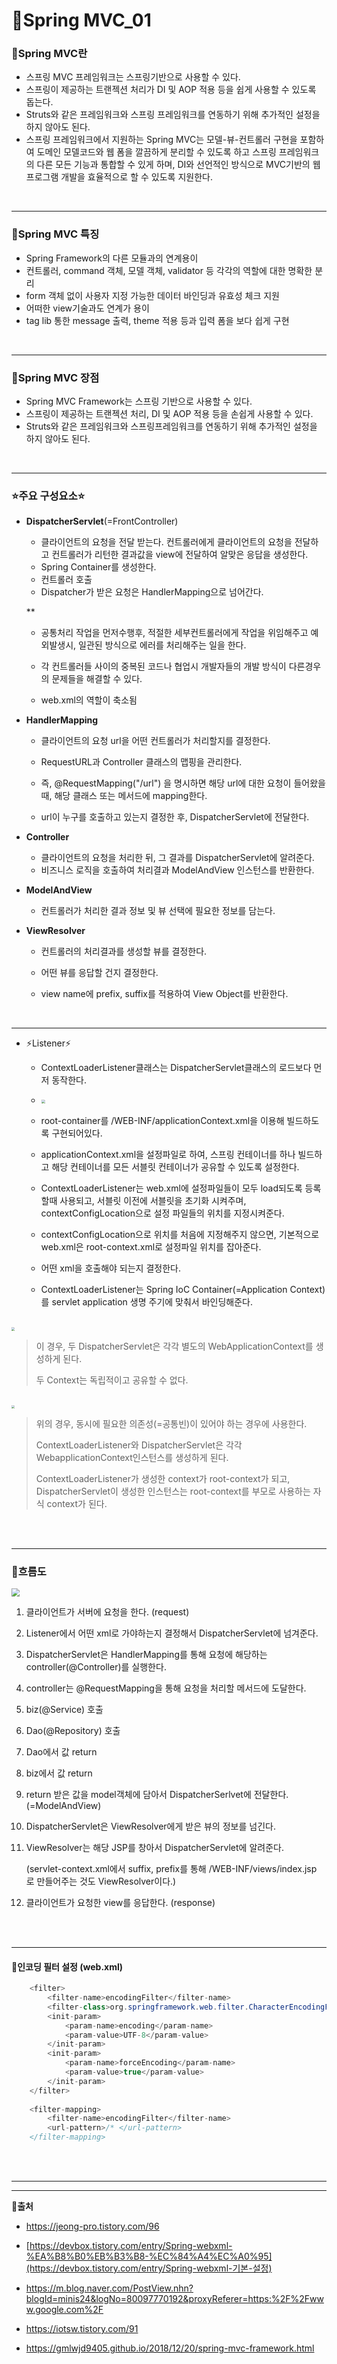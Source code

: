 # 📄Spring MVC_01

### 💬Spring MVC란

- 스프링 MVC 프레임워크는 스프링기반으로 사용할 수 있다.
- 스프링이 제공하는 트랜젝션 처리가 DI 및 AOP 적용 등을 쉽게 사용할 수 있도록 돕는다.
- Struts와 같은 프레임워크와 스프링 프레임워크를 연동하기 위해 추가적인 설정을 하지 않아도 된다.
- 스프링 프레임워크에서 지원하는 Spring MVC는 모델-뷰-컨트롤러 구현을 포함하여 도메인 모델코드와 웹 폼을 깔끔하게 분리할 수 있도록 하고 스프링 프레임워크의 다른 모든 기능과 통합할 수 있게 하며, DI와 선언적인 방식으로 MVC기반의 웹 프로그램 개발을 효율적으로 할 수 있도록 지원한다.

<br>

---

### 💬Spring MVC 특징

- Spring Framework의 다른 모듈과의 연계용이
- 컨트롤러, command 객체, 모델 객체, validator 등 각각의 역할에 대한 명확한 분리
- form 객체 없이 사용자 지정 가능한 데이터 바인딩과 유효성 체크 지원
- 어떠한 view기술과도 연계가 용이
- tag lib 통한 message 출력, theme 적용 등과 입력 폼을 보다 쉽게 구현

<br>

---

### 💬Spring MVC 장점

- Spring MVC Framework는 스프링 기반으로 사용할 수 있다.
- 스프링이 제공하는 트랜젝션 처리, DI 및 AOP 적용 등을 손쉽게 사용할 수 있다.
- Struts와 같은 프레임워크와 스프링프레임워크를 연동하기 위해 추가적인 설정을 하지 않아도 된다.

<br>

---

### ⭐주요 구성요소⭐

- **DispatcherServlet**(=FrontController)

  - 클라이언트의 요청을 전달 받는다. 컨트롤러에게 클라이언트의 요청을 전달하고 컨트롤러가 리턴한 결과값을 view에 전달하여 알맞은 응답을 생성한다.
  - Spring Container를 생성한다.
  - 컨트롤러 호출
  - Dispatcher가 받은 요청은 HandlerMapping으로 넘어간다.

  **

  - 공통처리 작업을 먼저수행후, 적절한 세부컨트롤러에게 작업을 위임해주고 예외발생시, 일관된 방식으로 에러를 처리해주는 일을 한다.
  - 각 컨트롤러들 사이의 중복된 코드나 협업시 개발자들의 개발 방식이 다른경우의 문제들을 해결할 수 있다.

  - web.xml의 역할이 축소됨

    

- **HandlerMapping**

  - 클라이언트의 요청 url을 어떤 컨트롤러가 처리할지를 결정한다.

  - RequestURL과 Controller 클래스의 맵핑을 관리한다.

  - 즉, @RequestMapping("/url") 을 명시하면 해당 url에 대한 요청이 들어왔을때, 해당 클래스 또는 메서드에 mapping한다.

  - url이 누구를 호출하고 있는지 결정한 후, DispatcherServlet에 전달한다.

    

- **Controller**

  - 클라이언트의 요청을 처리한 뒤, 그 결과를 DispatcherServlet에 알려준다.
  - 비즈니스 로직을 호출하여 처리결과 ModelAndView 인스턴스를 반환한다.

  

- **ModelAndView**

  - 컨트롤러가 처리한 결과 정보 및 뷰 선택에 필요한 정보를 담는다.

  

- **ViewResolver**

  - 컨트롤러의 처리결과를 생성할 뷰를 결정한다.

  - 어떤 뷰를 응답할 건지 결정한다.

  - view name에 prefix, suffix를 적용하여 View Object를 반환한다.

    

<br>

---

- ⚡Listener⚡

  - ContextLoaderListener클래스는 DispatcherServlet클래스의 로드보다 먼저 동작한다.
  - <img src="https://postfiles.pstatic.net/MjAyMDA5MDFfMjI5/MDAxNTk4OTM4OTUwMzgx.gzoEaIafx2elqOH2MLAHO3uOafs08lor-6jnWEhH14sg.fQZ0LyuNIX1Xbk9o_ig6RSq3Xyz2YcQcLtLIdDXjkYUg.PNG.mingyeung/image.png?type=w966" style="zoom:40%;" />
  - root-container를 /WEB-INF/applicationContext.xml을 이용해 빌드하도록 구현되어있다.
  - applicationContext.xml을 설정파일로 하여, 스프링 컨테이너를 하나 빌드하고 해당 컨테이너를 모든 서블릿 컨테이너가 공유할 수 있도록 설정한다.
  - ContextLoaderListener는 web.xml에 설정파일들이 모두 load되도록 등록할때 사용되고, 서블릿 이전에 서블릿을 초기화 시켜주며, contextConfigLocation으로 설정 파일들의 위치를 지정시켜준다.
  - contextConfigLocation으로 위치를 처음에 지정해주지 않으면, 기본적으로 web.xml은 root-context.xml로 설정파일 위치를 잡아준다.

  - 어떤 xml을 호출해야 되는지 결정한다.
  - ContextLoaderListener는 Spring IoC Container(=Application Context)를 servlet application 생명 주기에 맞춰서 바인딩해준다.

<br>

<img src="https://postfiles.pstatic.net/MjAyMDA5MDFfNTAg/MDAxNTk4OTM4Mzc3NzQw.-DODOSTcDtMt1imOCtm3bhJ14zs_bdOzCIBQUh5UEJIg.M8BjGWeWui9mBJ9kAK4_SlynzPcy7LZI5mkVH9p9O6Ig.PNG.mingyeung/image.png?type=w966" style="zoom:33%;" />

> 이 경우, 두 DispatcherServlet은 각각 별도의 WebApplicationContext를 생성하게 된다.
>
> 두 Context는 독립적이고 공유할 수 없다.

<br>

<img src="https://postfiles.pstatic.net/MjAyMDA5MDFfMjgz/MDAxNTk4OTM4NTcxNjUy.mrKFC8jKw5TIj1hBDBzazfhHO4bY0u5aByZ9p4TWsK8g.lB1cpO23kH-_1i_4TeBkLMJrrIibEbJnztH-pUCw4B8g.PNG.mingyeung/image.png?type=w966" style="zoom:33%;" />

> 위의 경우, 동시에 필요한 의존성(=공통빈)이 있어야 하는 경우에 사용한다.
>
> ContextLoaderListener와 DispatcherServlet은 각각 WebapplicationContext인스턴스를 생성하게 된다.
>
> ContextLoaderListener가 생성한 context가 root-context가 되고, DispatcherServlet이 생성한 인스턴스는 root-context를 부모로 사용하는 자식 context가 된다.

<br>

<br>

---

### 💬흐름도

<img src="https://postfiles.pstatic.net/MjAyMDA5MDFfMjYx/MDAxNTk4OTI5OTU5Mzgz._2SDuMZwlq39DmmohyLDMNFK6v8joKS7ExHoCL0ZazAg.ib-26TpORAivVAyJwToBifapbHYeYo3dChCSAj9Nkmgg.PNG.mingyeung/image.png?type=w966" style="zoom:80%;" />



1. 클라이언트가 서버에 요청을 한다. (request)

2. Listener에서 어떤 xml로 가야하는지 결정해서 DispatcherServlet에 넘겨준다.

3. DispatcherServlet은 HandlerMapping를 통해 요청에 해당하는 controller(@Controller)를 실행한다.

4. controller는 @RequestMapping을 통해 요청을 처리할 메서드에 도달한다.

5. biz(@Service) 호출

6. Dao(@Repository) 호출

7. Dao에서 값 return

8. biz에서 값 return

9. return 받은 값을 model객체에 담아서 DispatcherSerlvet에 전달한다. (=ModelAndView)

10. DispatcherServlet은 ViewResolver에게 받은 뷰의 정보를 넘긴다.

11. ViewResolver는 해당 JSP를 창아서 DispatcherServlet에 알려준다.

    (servlet-context.xml에서 suffix, prefix를 통해 /WEB-INF/views/index.jsp 로 만들어주는 것도 ViewResolver이다.)

12. 클라이언트가 요청한 view를 응답한다. (response)

<br>

<br>

---

#### 💬인코딩 필터 설정 (web.xml)

``` java
	<filter>
		<filter-name>encodingFilter</filter-name>
		<filter-class>org.springframework.web.filter.CharacterEncodingFilter</filter-class>
		<init-param>
			<param-name>encoding</param-name>
			<param-value>UTF-8</param-value>
		</init-param>
		<init-param>
			<param-name>forceEncoding</param-name>
			<param-value>true</param-value>
		</init-param>
	</filter>
	
	<filter-mapping>
		<filter-name>encodingFilter</filter-name>
		<url-pattern>/* </url-pattern>
	</filter-mapping>
```

<br>

<br>

---

---

**👻출처**

- https://jeong-pro.tistory.com/96

- [https://devbox.tistory.com/entry/Spring-webxml-%EA%B8%B0%EB%B3%B8-%EC%84%A4%EC%A0%95](https://devbox.tistory.com/entry/Spring-webxml-기본-설정)
- https://m.blog.naver.com/PostView.nhn?blogId=minis24&logNo=80097770192&proxyReferer=https:%2F%2Fwww.google.com%2F
- https://iotsw.tistory.com/91
- https://gmlwjd9405.github.io/2018/12/20/spring-mvc-framework.html

<br>

<br>